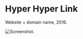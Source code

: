 # Hyper Hyper Link

Website + domain name, 2016.

![Screenshot.](https://netplasticism.com/images/screenshot-1024x768-568.jpg)
